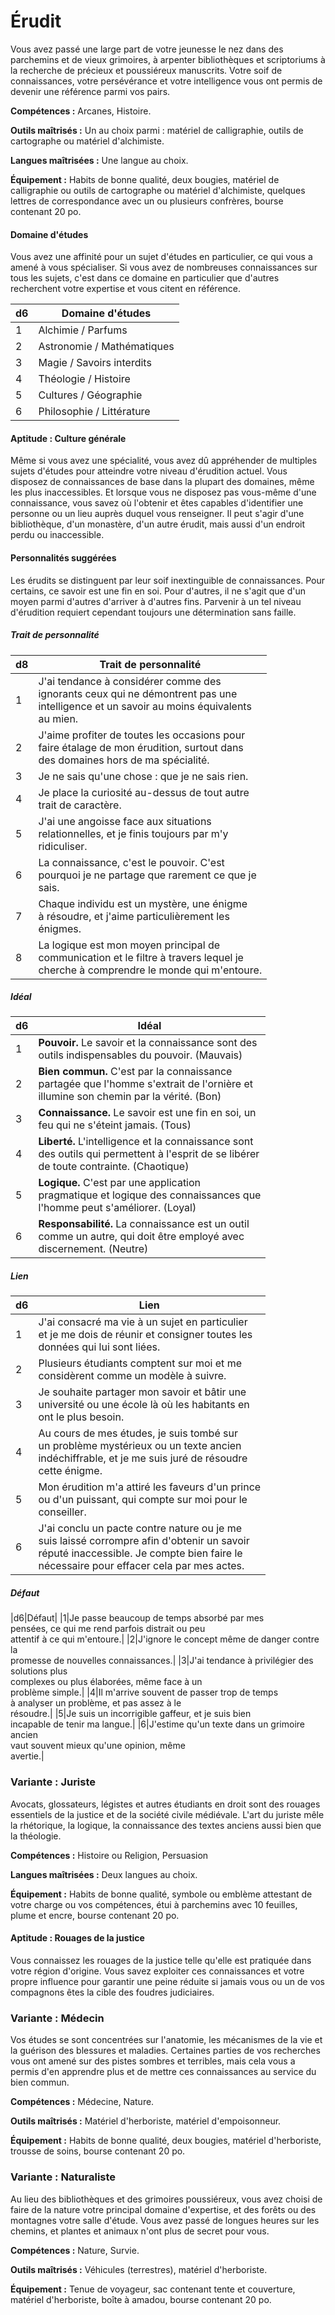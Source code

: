 
<Items>

# <Name>Érudit</Name>

Vous avez passé une large part de votre jeunesse le nez dans des parchemins et de vieux grimoires, à arpenter bibliothèques et scriptoriums à la recherche de précieux et poussiéreux manuscrits. Votre soif de connaissances, votre persévérance et votre intelligence vous ont permis de devenir une référence parmi vos pairs.

**Compétences :** Arcanes, Histoire.

**Outils maîtrisés :** Un au choix parmi : matériel de calligraphie, outils de cartographe ou matériel d'alchimiste.

**Langues maîtrisées :** Une langue au choix.

**Équipement :** Habits de bonne qualité, deux bougies, matériel de calligraphie ou outils de cartographe ou matériel d'alchimiste, quelques lettres de correspondance avec un ou plusieurs confrères, bourse contenant 20 po.

<Generic>

#### <Name>Domaine d'études</Name>

Vous avez une affinité pour un sujet d'études en particulier, ce qui vous a amené à vous spécialiser. Si vous avez de nombreuses connaissances sur tous les sujets, c'est dans ce domaine en particulier que d'autres recherchent votre expertise et vous citent en référence.

|d6|Domaine d'études|
|---|---|
|1|Alchimie / Parfums|
|2|Astronomie / Mathématiques|
|3|Magie / Savoirs interdits|
|4|Théologie / Histoire|
|5|Cultures / Géographie|
|6|Philosophie / Littérature|

</Generic>

<Generic>

#### <Name>Aptitude : Culture générale</Name>

Même si vous avez une spécialité, vous avez dû appréhender de multiples sujets d'études pour atteindre votre niveau d'érudition actuel. Vous disposez de connaissances de base dans la plupart des domaines, même les plus inaccessibles. Et lorsque vous ne disposez pas vous-même d'une connaissance, vous savez où l'obtenir et êtes capables d'identifier une personne ou un lieu auprès duquel vous renseigner. Il peut s'agir d'une bibliothèque, d'un monastère, d'un autre érudit, mais aussi d'un endroit perdu ou inaccessible.

</Generic>

<Items>

#### <Name>Personnalités suggérées</Name>

Les érudits se distinguent par leur soif inextinguible de connaissances. Pour certains, ce savoir est une fin en soi. Pour d'autres, il ne s'agit que d'un moyen parmi d'autres d'arriver à d'autres fins. Parvenir à un tel niveau d'érudition requiert cependant toujours une détermination sans faille.

<Generic>

##### <Name>Trait de personnalité</Name>

|d8|Trait de personnalité|
|---|---|
|1|J'ai tendance à considérer comme des<br>ignorants ceux qui ne démontrent pas une<br>intelligence et un savoir au moins équivalents<br>au mien.|
|2|J'aime profiter de toutes les occasions pour<br>faire étalage de mon érudition, surtout dans<br>des domaines hors de ma spécialité.|
|3|Je ne sais qu'une chose : que je ne sais rien.|
|4|Je place la curiosité au-dessus de tout autre<br>trait de caractère.|
|5|J'ai une angoisse face aux situations<br>relationnelles, et je finis toujours par m'y<br>ridiculiser.|
|6|La connaissance, c'est le pouvoir. C'est<br>pourquoi je ne partage que rarement ce que je<br>sais.|
|7|Chaque individu est un mystère, une énigme<br>à résoudre, et j'aime particulièrement les<br>énigmes.|
|8|La logique est mon moyen principal de<br>communication et le filtre à travers lequel je<br>cherche à comprendre le monde qui m'entoure.|

</Generic>

<Generic>

##### <Name>Idéal</Name>

|d6|Idéal|
|---|---|
|1|**Pouvoir.** Le savoir et la connaissance sont des<br>outils indispensables du pouvoir. (Mauvais)|
|2|**Bien commun.** C'est par la connaissance<br>partagée que l'homme s'extrait de l'ornière et<br>illumine son chemin par la vérité. (Bon)|
|3|**Connaissance.** Le savoir est une fin en soi, un<br>feu qui ne s'éteint jamais. (Tous)|
|4|**Liberté.** L'intelligence et la connaissance sont<br>des outils qui permettent à l'esprit de se libérer<br>de toute contrainte. (Chaotique)|
|5|**Logique.** C'est par une application<br>pragmatique et logique des connaissances que<br>l'homme peut s'améliorer. (Loyal)|
|6|**Responsabilité.** La connaissance est un outil<br>comme un autre, qui doit être employé avec<br>discernement. (Neutre)|

</Generic>

<Generic>

##### <Name>Lien</Name>

|d6|Lien|
|---|---|
|1|J'ai consacré ma vie à un sujet en particulier<br>et je me dois de réunir et consigner toutes les<br>données qui lui sont liées.|
|2|Plusieurs étudiants comptent sur moi et me<br>considèrent comme un modèle à suivre.|
|3|Je souhaite partager mon savoir et bâtir une<br>université ou une école là où les habitants en<br>ont le plus besoin.|
|4|Au cours de mes études, je suis tombé sur<br>un problème mystérieux ou un texte ancien<br>indéchiffrable, et je me suis juré de résoudre<br>cette énigme.|
|5|Mon érudition m'a attiré les faveurs d'un prince<br>ou d'un puissant, qui compte sur moi pour le<br>conseiller.|
|6|J'ai conclu un pacte contre nature ou je me<br>suis laissé corrompre afin d'obtenir un savoir<br>réputé inaccessible. Je compte bien faire le<br>nécessaire pour effacer cela par mes actes.|

</Generic>

<Generic>

##### <Name>Défaut</Name>

|d6|Défaut|
|1|Je passe beaucoup de temps absorbé par mes<br>pensées, ce qui me rend parfois distrait ou peu<br>attentif à ce qui m'entoure.|
|2|J'ignore le concept même de danger contre la<br>promesse de nouvelles connaissances.|
|3|J'ai tendance à privilégier des solutions plus<br>complexes ou plus élaborées, même face à un<br>problème simple.|
|4|Il m'arrive souvent de passer trop de temps<br>à analyser un problème, et pas assez à le<br>résoudre.|
|5|Je suis un incorrigible gaffeur, et je suis bien<br>incapable de tenir ma langue.|
|6|J'estime qu'un texte dans un grimoire ancien<br>vaut souvent mieux qu'une opinion, même<br>avertie.|

</Generic>

</Items>

<Items>

### <Name>Variante : Juriste</Name>

Avocats, glossateurs, légistes et autres étudiants en droit sont des rouages essentiels de la justice et de la société civile médiévale. L'art du juriste mêle la rhétorique, la logique, la connaissance des textes anciens aussi bien que la théologie.

**Compétences :** Histoire ou Religion, Persuasion

**Langues maîtrisées :** Deux langues au choix.

**Équipement :** Habits de bonne qualité, symbole ou emblème attestant de votre charge ou vos compétences, étui à parchemins avec 10 feuilles, plume et encre, bourse contenant 20 po.

<Generic>

#### <Name>Aptitude : Rouages de la justice</Name>

Vous connaissez les rouages de la justice telle qu'elle est pratiquée dans votre région d'origine. Vous savez exploiter ces connaissances et votre propre influence pour garantir une peine réduite si jamais vous ou un de vos compagnons êtes la cible des foudres judiciaires.

</Generic>

</Items>

<Generic>

### <Name>Variante : Médecin</Name>

Vos études se sont concentrées sur l'anatomie, les mécanismes de la vie et la guérison des blessures et maladies. Certaines parties de vos recherches vous ont amené sur des pistes sombres et terribles, mais cela vous a permis d'en apprendre plus et de mettre ces connaissances au service du bien commun.

**Compétences :** Médecine, Nature.

**Outils maîtrisés :** Matériel d'herboriste, matériel d'empoisonneur.

**Équipement :** Habits de bonne qualité, deux bougies, matériel d'herboriste, trousse de soins, bourse contenant 20 po.

</Generic>

<Generic>

### <Name>Variante : Naturaliste</Name>

Au lieu des bibliothèques et des grimoires poussiéreux, vous avez choisi de faire de la nature votre principal domaine d'expertise, et des forêts ou des montagnes votre salle d'étude. Vous avez passé de longues heures sur les chemins, et plantes et animaux n'ont plus de secret pour vous.

**Compétences :** Nature, Survie.

**Outils maîtrisés :** Véhicules (terrestres), matériel d'herboriste.

**Équipement :** Tenue de voyageur, sac contenant tente et couverture, matériel d'herboriste, boîte à amadou, bourse contenant 20 po.

</Generic>

</Items>
